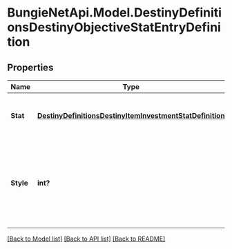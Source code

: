 # BungieNetApi.Model.DestinyDefinitionsDestinyObjectiveStatEntryDefinition
## Properties

Name | Type | Description | Notes
------------ | ------------- | ------------- | -------------
**Stat** | [**DestinyDefinitionsDestinyItemInvestmentStatDefinition**](DestinyDefinitionsDestinyItemInvestmentStatDefinition.md) | The stat being modified, and the value used. | [optional] 
**Style** | **int?** | Whether it will be applied as long as the objective is active, when it&#39;s completed, or until it&#39;s completed. | [optional] 

[[Back to Model list]](../README.md#documentation-for-models) [[Back to API list]](../README.md#documentation-for-api-endpoints) [[Back to README]](../README.md)

